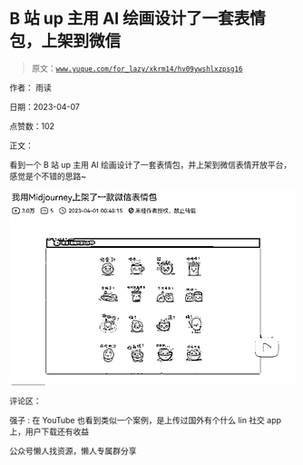 # B 站 up 主用 AI 绘画设计了一套表情包，上架到微信

> 原文：[`www.yuque.com/for_lazy/xkrm14/hv09ywshlxzpsg16`](https://www.yuque.com/for_lazy/xkrm14/hv09ywshlxzpsg16)



作者： 雨读



日期：2023-04-07



点赞数：102



正文：



看到一个 B 站 up 主用 AI 绘画设计了一套表情包，并上架到微信表情开放平台，感觉是个不错的思路~



![](img/4978bcdaba53e01df235e1bea5d6c4c1.png)



评论区：



强子 : 在 YouTube 也看到类似一个案例，是上传过国外有个什么 lin 社交 app 上，用户下载还有收益



公众号懒人找资源，懒人专属群分享

